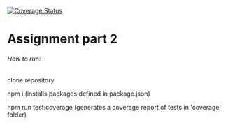 [![Coverage Status](https://coveralls.io/repos/github/temp4ccount/c0a3a12b7a46adac7a88d7b42840d5ae19065afac84856370d3a5c65ee723261/badge.svg?branch=master)](https://coveralls.io/github/temp4ccount/c0a3a12b7a46adac7a88d7b42840d5ae19065afac84856370d3a5c65ee723261?branch=master)

# Assignment part 2

###### How to run:
clone repository

npm i (installs packages defined in package.json)

npm run test:coverage (generates a coverage report of tests in 'coverage' folder)